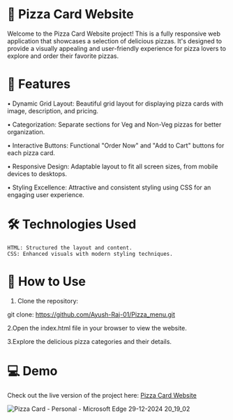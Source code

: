 # 🍕 Pizza Card Website

Welcome to the Pizza Card Website project! This is a fully responsive web application that showcases a selection of delicious pizzas. It's designed to provide a visually appealing and user-friendly experience for pizza lovers to explore and order their favorite pizzas.

# 🌟 Features
   • Dynamic Grid Layout: Beautiful grid layout for displaying pizza cards with image, description, and pricing.
   
   • Categorization: Separate sections for Veg and Non-Veg pizzas for better organization.
   
   • Interactive Buttons: Functional "Order Now" and "Add to Cart" buttons for each pizza card.
   
   • Responsive Design: Adaptable layout to fit all screen sizes, from mobile devices to desktops.
   
   • Styling Excellence: Attractive and consistent styling using CSS for an engaging user experience.

# 🛠️ Technologies Used

    HTML: Structured the layout and content.
    CSS: Enhanced visuals with modern styling techniques.

# 🚀 How to Use

 1. Clone the repository:

   git clone: https://github.com/Ayush-Raj-01/Pizza_menu.git

  2.Open the index.html file in your browser to view the website.
  
  3.Explore the delicious pizza categories and their details.


# 💻 Demo
  
  Check out the live version of the project here: [Pizza Card Website](https://ayush-raj-01.github.io/Pizza_menu/)
  

![Pizza Card - Personal - Microsoft​ Edge 29-12-2024 20_19_02](https://github.com/user-attachments/assets/75fa44b8-ce1b-4fd4-89e7-5c3d2a66362b)



